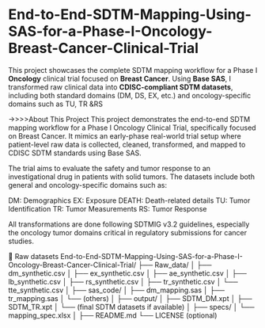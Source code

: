 # End-to-End-SDTM-Mapping-Using-SAS-for-a-Phase-I-Oncology-Breast-Cancer-Clinical-Trial
 This project showcases the complete SDTM mapping workflow for a Phase I **Oncology** clinical trial focused on **Breast Cancer**. Using **Base SAS**, I transformed raw clinical data into **CDISC-compliant SDTM datasets**, including both standard domains (DM, DS, EX, etc.) and oncology-specific domains such as TU, TR &amp;RS
 
 ->>>>About This Project
This project demonstrates the end-to-end SDTM mapping workflow for a Phase I Oncology Clinical Trial, specifically focused on Breast Cancer. It mimics an early-phase real-world trial setup where patient-level raw data is collected, cleaned, transformed, and mapped to CDISC SDTM standards using Base SAS.

The trial aims to evaluate the safety and tumor response to an investigational drug in patients with solid tumors. The datasets include both general and oncology-specific domains such as:

DM: Demographics
EX: Exposure
DEATH: Death-related details
TU: Tumor Identification
TR: Tumor Measurements
RS: Tumor Response

All transformations are done following SDTMIG v3.2 guidelines, especially the oncology tumor domains critical in regulatory submissions for cancer studies.

📂 Raw datasets 
End-to-End-SDTM-Mapping-Using-SAS-for-a-Phase-I-Oncology-Breast-Cancer-Clinical-Trial/
├── Raw_data/
│   ├── dm_synthetic.csv
│   ├── ex_synthetic.csv
│   ├── ae_synthetic.csv
│   ├── lb_synthetic.csv
│   ├── rs_synthetic.csv
│   ├── tr_synthetic.csv
│   └── tte_synthetic.csv
│
├── sas_code/
│   ├── dm_mapping.sas
│   ├── tr_mapping.sas
│   └── (others)
│
├── output/
│   ├── SDTM_DM.xpt
│   ├── SDTM_TR.xpt
│   └── (final SDTM datasets if available)
│
├── specs/
│   └── mapping_spec.xlsx
│
├── README.md
└── LICENSE (optional)

